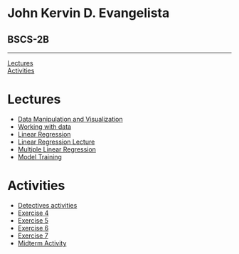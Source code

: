 <h1>John Kervin D. Evangelista</h1>
    <h2>BSCS-2B</h2><hr>
<a href="#lecture">Lectures</a><br>
<a href="#activities">Activities</a>

<div id="lecture">
  <h1>Lectures</h1>
  <ul>
    <li><a href="Data_manipulation_and_visualization.ipynb">Data Manipulation and Visualization</a></li>
    <li><a href="Evangelista_Working_with_Data.ipynb">Working with data</a></li>
    <li><a href="Linear_Regression.ipynb">Linear Regression</a></li>
    <li><a href="Linear_Regression_Lecture.ipynb">Linear Regression Lecture</a></li>
    <li><a href="Multiple_Linear_Regression.ipynb">Multiple Linear Regression</a></li>
    <li><a href="Model_Training.ipynb">Model Training</a></li>
  </ul>
</div>

<div id="activities">
  <h1>Activities</h1>
  <ul>
  <li><a href="The_adventure_of_Detetivesn't.ipynb">Detectives activities</a></li>
  <li><a href="2B_EVANGELISTA_EXER4.ipynb">Exercise 4</a></li>
  <li><a href="2B_EVANGELISTA_EXER5.ipynb">Exercise 5</a></li>
  <li><a href="2B_EVANGELISTA_EXER6.ipynb">Exercise 6</a></li>
  <li><a href="2B_EVANGELISTA_EXER7.ipynb">Exercise 7</a></li>
  <li><a href="2B_EVANGELISTA_MIDTERM.ipynb">Midterm Activity</a></li>
  </ul>
</div>
